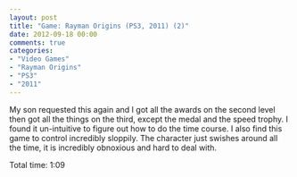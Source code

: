 ```yaml
---
layout: post
title: "Game: Rayman Origins (PS3, 2011) (2)"
date: 2012-09-18 00:00
comments: true
categories:
- "Video Games"
- "Rayman Origins"
- "PS3"
- "2011"
---
```


My son requested this again and I got all the awards on the second
level then got all the things on the third, except the medal and
the speed trophy. I found it un-intuitive to figure out how to do
the time course. I also find this game to control incredibly
sloppily. The character just swishes around all the time, it is
incredibly obnoxious and hard to deal with.

Total time: 1:09
